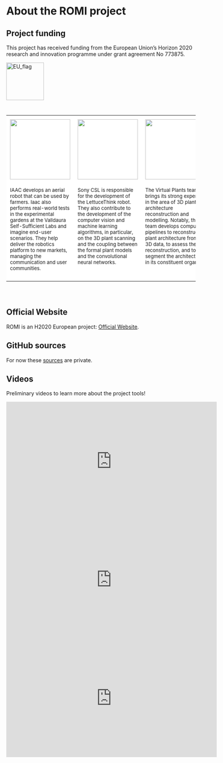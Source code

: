 # About the ROMI project

## Project funding

This project has received funding from the European Union’s Horizon 2020 research and innovation programme under grant agreement No 773875.

<img src="https://romi-project.eu/wp-content/themes/romi/assets/images/eu_flag.svg" alt="EU_flag" title="European Flag" height="100" />

<div style="overflow: auto;">

<table style="background-color: #ffffff; margin-top: 40px; margin-bottom: 40px;">

<tbody>
<tr>
<td style="width: 210px; padding: 10px; vertical-align: bottom;"><a href="https://iaac.net/"><img src="https://romi-project.eu/wp-content/uploads/2018/12/iaac-fablabbcn-logo-black-copy.png" width="160px" /></a></td>

<td style="width: 210px; padding: 10px; vertical-align: bottom;"><a href="https://csl.sony.fr/projects-sustainability/"><img src="https://romi-project.eu/wp-content/uploads/2018/06/img-brand-01.png" width="160px" /></a></td>

<td style="width: 210px; padding: 10px; vertical-align: bottom;"><a href="https://www.inria.fr/equipes/mosaic"><img src="https://romi-project.eu/wp-content/uploads/2018/06/img-brand-03.png" width="160px" /></a></td>

<td style="width: 210px; padding: 10px; vertical-align: bottom;"><a href="https://adapt.informatik.hu-berlin.de/"><img src="https://romi-project.eu/wp-content/uploads/2018/06/img-brand-04.png" width="140px" /></a></td>

<td style="width: 210px; padding: 10px; vertical-align: bottom;"><a href="http://www.ens-lyon.fr/RDP/"><img src="https://romi-project.eu/wp-content/uploads/2018/06/img-brand-05.png" width="130px" /></a></td>

<td style="width: 210px; padding: 10px; vertical-align: bottom;"><a href="http://www.pepinieres-chatelain.com/"><img src="https://romi-project.eu/wp-content/uploads/2018/06/img-brand-06.png" width="140px" /></a></td>

<td style="width: 210px; padding: 10px; vertical-align: bottom;"><a href="http://www.france-europe-innovation.fr/"><img src="https://romi-project.eu/wp-content/uploads/2018/08/Logo_FEI_nb.jpg" width="120px" /></a></td>


</tr>
<tr>
<td style="padding: 10px; font-size: small; vertical-align: top;">IAAC develops an aerial robot that can be used by farmers. Iaac also performs real-world tests in the experimental gardens at the Valldaura Self-Sufficient Labs and imagine end-user scenarios. They help deliver the robotics platform to new markets, managing the communication and user communities.</td>

<td style="padding: 10px; font-size: small; vertical-align: top;">Sony CSL is responsible for the development of the LettuceThink robot. They also contribute to the development of the computer vision and machine learning algorithms, in particular, on the 3D plant scanning and the coupling between the formal plant models and the convolutional neural networks.</td>

<td style="padding: 10px; font-size: small; vertical-align: top;">The Virtual Plants team brings its strong expertise in the area of 3D plant architecture reconstruction and modelling. Notably, the team develops computer pipelines to reconstruct plant architecture from 3D data, to assess their reconstruction, and to segment the architecture in its constituent organs.</td>
<td style="padding: 10px; font-size: small; vertical-align: top;">The Adaptive Systems Group expertise lies in models for closed-loop learning and prediction of sensorimotor data, as well as behaviour recognition and generation. The tasks planned will focus on the learning and adaptive techniques for the interaction between robots and plants.</td>
<td style="padding: 10px; font-size: small; vertical-align: top;">The RDP team has a deep understanding of the development and evolution of plant reproductive systems. RDP leads the advanced sensing and analysis of crops, and brings its expertise on the developmental dynamics and modelling of plant architecture.</td>
<td style="padding: 10px; font-size: small; vertical-align: top;">Chatelain Pépinières runs a commercial market farm near Paris. They perform field studies to test the efficiency of the weeding robot and the usefulness of the crop monitoring applications in real-world situations.</td>
<td style="padding: 10px; font-size: small; vertical-align: top;">FEI provides assistance and training for projects partly funded by the European Commission, as coordinator or as partner. FEI intervenes close to them in the administrative, financial coordination and management of their projects.</td>
</tr>
</tbody>
</table>
</div>


## Official Website
ROMI is an H2020 European project: [Official Website](https://romi-project.eu/).

## GitHub sources
For now these [sources](https://github.com/romi) are private.

## Videos

Preliminary videos to learn more about the project tools!

<iframe width="560" height="315" src="https://www.youtube.com/embed/4XBq29rmo5E" frameborder="0" allow="accelerometer; autoplay; clipboard-write; encrypted-media; gyroscope; picture-in-picture" allowfullscreen></iframe> <iframe width="560" height="315" src="https://www.youtube.com/embed/_5Zw77hQ8Sc" frameborder="0" allow="accelerometer; autoplay; clipboard-write; encrypted-media; gyroscope; picture-in-picture" allowfullscreen></iframe> <iframe width="560" height="315" src="https://www.youtube.com/embed/LtcDBj2Y2uM" frameborder="0" allow="accelerometer; autoplay; clipboard-write; encrypted-media; gyroscope; picture-in-picture" allowfullscreen></iframe>

